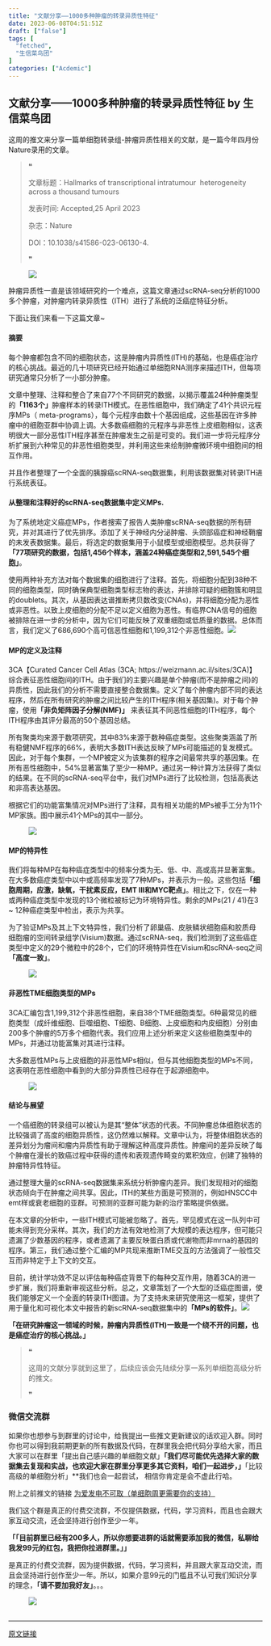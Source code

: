 ```yaml
---
title: "文献分享——1000多种肿瘤的转录异质性特征"
date: 2023-06-08T04:51:51Z
draft: ["false"]
tags: [
  "fetched",
  "生信菜鸟团"
]
categories: ["Acdemic"]
---
```

文献分享——1000多种肿瘤的转录异质性特征 by 生信菜鸟团
------
<div><section data-tool="mdnice编辑器" data-website="https://www.mdnice.com"><p data-tool="mdnice编辑器">这周的推文来分享一篇单细胞转录组-肿瘤异质性相关的文献，是一篇今年四月份Nature录用的文章。</p><blockquote data-tool="mdnice编辑器"><span>❝</span><p>文章标题：Hallmarks of transcriptional intratumour  heterogeneity across a thousand tumours</p><p>发表时间: Accepted,25 April 2023</p><p>杂志：Nature</p><p>DOI：10.1038/s41586-023-06130-4.</p><span>❞</span></blockquote><figure data-tool="mdnice编辑器"><img data-ratio="0.37037037037037035" data-src="https://mmbiz.qpic.cn/mmbiz_png/iaRJcrq2Los8XV8xZlGSYyKYsAhmiaVZnmClD1yVN5uAeLnQLPOdo4YVLMkjYtmF4EqU1X5d7fG5laBADaicOansA/640?wx_fmt=png" data-type="png" data-w="1080" src="https://mmbiz.qpic.cn/mmbiz_png/iaRJcrq2Los8XV8xZlGSYyKYsAhmiaVZnmClD1yVN5uAeLnQLPOdo4YVLMkjYtmF4EqU1X5d7fG5laBADaicOansA/640?wx_fmt=png"></figure><p data-tool="mdnice编辑器">肿瘤异质性一直是该领域研究的一个难点，这篇文章通过scRNA-seq分析的1000多个肿瘤，对肿瘤内转录异质性（ITH）进行了系统的泛癌症特征分析。</p><p data-tool="mdnice编辑器">下面让我们来看一下这篇文章~</p><h4 data-tool="mdnice编辑器"><span></span>摘要<span></span></h4><p data-tool="mdnice编辑器">每个肿瘤都包含不同的细胞状态，这是肿瘤内异质性(ITH)的基础，也是癌症治疗的核心挑战。最近的几十项研究已经开始通过单细胞RNA测序来描述ITH，但每项研究通常只分析了一小部分肿瘤。</p><p data-tool="mdnice编辑器">文章中整理、注释和整合了来自77个不同研究的数据，以揭示覆盖24种肿瘤类型的<strong>「1163个」</strong>肿瘤样本的转录ITH模式。在恶性细胞中，我们确定了41个共识元程序MPs（ meta-programs），每个元程序由数十个基因组成，这些基因在许多肿瘤中的细胞亚群中协调上调。大多数癌细胞的元程序与非恶性上皮细胞相似，这表明很大一部分恶性ITH程序甚至在肿瘤发生之前是可变的。我们进一步将元程序分析扩展到六种常见的非恶性细胞类型，并利用这些来绘制肿瘤微环境中细胞间的相互作用。</p><p data-tool="mdnice编辑器">并且作者整理了一个全面的胰腺癌scRNA-seq数据集，利用该数据集对转录ITH进行系统表征。</p><h4 data-tool="mdnice编辑器"><span></span>从整理和注释好的scRNA-seq数据集中定义MPs.<span></span></h4><p data-tool="mdnice编辑器">为了系统地定义癌症MPs，作者搜索了报告人类肿瘤scRNA-seq数据的所有研究，并对其进行了优先排序。添加了关于神经内分泌肿瘤、头颈部癌症和神经鞘瘤的未发表数据集。最后，将选定的数据集用于小鼠模型或细胞模型。总共获得了<strong>「77项研究的数据，包括1,456个样本，涵盖24种癌症类型和2,591,545个细胞」</strong>。</p><p data-tool="mdnice编辑器">使用两种补充方法对每个数据集的细胞进行了注释。首先，将细胞分配到38种不同的细胞类型，同时确保典型细胞类型标志物的表达，并排除可疑的细胞簇和明显的doublets。其次，从基因表达谱推断拷贝数改变(CNAs)，并将细胞分配为恶性或非恶性。以致上皮细胞的分配不足以定义细胞为恶性。有临界CNA信号的细胞被排除在进一步的分析中，因为它们可能反映了双重细胞或低质量的数据。总体而言，我们定义了686,690个高可信恶性细胞和1,199,312个非恶性细胞。<img data-ratio="0.4861111111111111" data-src="https://mmbiz.qpic.cn/mmbiz_png/iaRJcrq2Los8XV8xZlGSYyKYsAhmiaVZnmY7pMu4fkiaXT02gLF1cG5DfnnfvVkQ0I63PW3MupXqX538qgGxoarsg/640?wx_fmt=png" data-type="png" data-w="1080" src="https://mmbiz.qpic.cn/mmbiz_png/iaRJcrq2Los8XV8xZlGSYyKYsAhmiaVZnmY7pMu4fkiaXT02gLF1cG5DfnnfvVkQ0I63PW3MupXqX538qgGxoarsg/640?wx_fmt=png"></p><h4 data-tool="mdnice编辑器"><span></span>MP的定义及注释<span></span></h4><p data-tool="mdnice编辑器">3CA【Curated Cancer Cell Atlas (3CA; https://weizmann.ac.il/sites/3CA)】综合表征恶性细胞间的ITH。由于我们的主要兴趣是单个肿瘤(而不是肿瘤之间)的异质性，因此我们的分析不需要直接整合数据集。定义了每个肿瘤内部不同的表达程序，然后在所有研究的肿瘤之间比较产生的ITH程序(相关基因集)。对于每个肿瘤，使用<strong>「非负矩阵因子分解(NMF)」</strong> 来表征其不同恶性细胞的ITH程序，每个ITH程序由其评分最高的50个基因总结。</p><p data-tool="mdnice编辑器">所有聚类均来源于数项研究，其中83%来源于数种癌症类型。这些聚类涵盖了所有稳健NMF程序的66%，表明大多数ITH表达反映了MPs可能描述的复发模式。因此，对于每个集群，一个MP被定义为该集群的程序之间最常共享的基因集。在所有恶性细胞中，54%显著富集了至少一种MP。通过另一种计算方法获得了类似的结果。在不同的scRNA-seq平台中，我们对MPs进行了比较检测，包括高表达和非高表达基因。</p><p data-tool="mdnice编辑器">根据它们的功能富集情况对MPs进行了注释，具有相关功能的MPs被手工分为11个MP家族。图中展示41个MPs的其中一部分。</p><figure data-tool="mdnice编辑器"><img data-ratio="0.8413284132841329" data-src="https://mmbiz.qpic.cn/mmbiz_png/iaRJcrq2Los8XV8xZlGSYyKYsAhmiaVZnm7rNYIXsyllm34bwrl16TtJJbA2BLFgqib2JMALjgZBaX9hKwq1n4nrw/640?wx_fmt=png" data-type="png" data-w="813" src="https://mmbiz.qpic.cn/mmbiz_png/iaRJcrq2Los8XV8xZlGSYyKYsAhmiaVZnm7rNYIXsyllm34bwrl16TtJJbA2BLFgqib2JMALjgZBaX9hKwq1n4nrw/640?wx_fmt=png"></figure><h4 data-tool="mdnice编辑器"><span></span>MP的特异性<span></span></h4><p data-tool="mdnice编辑器">我们将每种MP在每种癌症类型中的频率分类为无、低、中、高或高并显著富集。在大多数癌症类型中以中或高频率发现了7种MPs，并表示为一般。这些包括<strong>「细胞周期，应激，缺氧，干扰素反应，EMT III和MYC靶点」</strong>。相比之下，仅在一种或两种癌症类型中发现的13个微粒被标记为环境特异性。剩余的MPs(21 / 41)在3 ~ 12种癌症类型中检出，表示为共享。</p><p data-tool="mdnice编辑器">为了验证MPs及其上下文特异性，我们分析了卵巢癌、皮肤鳞状细胞癌和胶质母细胞瘤的空间转录组学(Visium)数据。通过scRNA-seq，我们检测到了这些癌症类型中定义的29个微粒中的28个，它们的环境特异性在Visium和scRNA-seq之间<strong>「高度一致」</strong>。</p><figure data-tool="mdnice编辑器"><img data-ratio="0.8523153942428036" data-src="https://mmbiz.qpic.cn/mmbiz_png/iaRJcrq2Los8XV8xZlGSYyKYsAhmiaVZnmapgZrEgClpDicK02LT2NHSWQuegjvqXeOvLwcjcx62mDmjQ5tKNadNg/640?wx_fmt=png" data-type="png" data-w="799" src="https://mmbiz.qpic.cn/mmbiz_png/iaRJcrq2Los8XV8xZlGSYyKYsAhmiaVZnmapgZrEgClpDicK02LT2NHSWQuegjvqXeOvLwcjcx62mDmjQ5tKNadNg/640?wx_fmt=png"></figure><h4 data-tool="mdnice编辑器"><span></span>非恶性TME细胞类型的MPs<span></span></h4><p data-tool="mdnice编辑器">3CA汇编包含1,199,312个非恶性细胞，来自38个TME细胞类型。6种最常见的细胞类型（成纤维细胞、巨噬细胞、T细胞、B细胞、上皮细胞和内皮细胞）分别由200多个肿瘤的5万多个细胞代表。我们应用上述分析来定义这些细胞类型中的MPs，并通过功能富集对其进行注释。</p><p data-tool="mdnice编辑器">大多数恶性MPs与上皮细胞的非恶性MPs相似，但与其他细胞类型的MPs不同，这表明在恶性细胞中看到的大部分异质性已经存在于起源细胞中。</p><figure data-tool="mdnice编辑器"><img data-ratio="0.7128712871287128" data-src="https://mmbiz.qpic.cn/mmbiz_png/iaRJcrq2Los8XV8xZlGSYyKYsAhmiaVZnm4FjHITnJdzlsPnkT6HZ0hqoKMYjwddFxDABnVyXLiaicA5bsub8ncCBA/640?wx_fmt=png" data-type="png" data-w="808" src="https://mmbiz.qpic.cn/mmbiz_png/iaRJcrq2Los8XV8xZlGSYyKYsAhmiaVZnm4FjHITnJdzlsPnkT6HZ0hqoKMYjwddFxDABnVyXLiaicA5bsub8ncCBA/640?wx_fmt=png"></figure><h4 data-tool="mdnice编辑器"><span></span>结论与展望<span></span></h4><p data-tool="mdnice编辑器">一个癌细胞的转录组可以被认为是其“整体”状态的代表。不同肿瘤总体细胞状态的比较强调了高度的细胞异质性，这仍然难以解释。文章中认为，将整体细胞状态的差异划分为瘤间和瘤内异质性有助于理解这种高度异质性。肿瘤间的差异反映了每个肿瘤在漫长的致癌过程中获得的遗传和表观遗传畸变的累积效应，创建了独特的肿瘤特异性特征。</p><p data-tool="mdnice编辑器">通过整理大量的scRNA-seq数据集来系统分析肿瘤内差异。我们发现相对的细胞状态倾向于在肿瘤之间共享。因此，ITH的某些方面是可预测的，例如HNSCC中emt样或衰老细胞的亚群。可预测的亚群可能为新的治疗策略提供依据。</p><p data-tool="mdnice编辑器">在本文章的分析中，一些ITH模式可能被忽略了。首先，罕见模式在这一队列中可能未得到充分采样。其次，我们的方法有效地检测了大规模的表达程序，但可能只遗漏了少数基因的程序，或者遗漏了主要反映蛋白质或代谢物而非mrna的基因的程序。第三，我们通过整个汇编的MP共现来推断TME交互的方法强调了一般性交互而非特定于上下文的交互。</p><p data-tool="mdnice编辑器">目前，统计学功效不足以评估每种癌症背景下的每种交互作用，随着3CA的进一步扩展，我们将重新审视这些分析。总之，文章策划了一个大型的泛癌症图谱，使我们能够定义一个全面的转录ITH图谱。为了支持未来研究使用这一框架，提供了用于量化和可视化本文中报告的新scRNA-seq数据集中的<strong>「MPs的软件」</strong>。<img data-ratio="0.29458917835671344" data-src="https://mmbiz.qpic.cn/mmbiz_png/iaRJcrq2Los8XV8xZlGSYyKYsAhmiaVZnmGgdBXjzUCBv0OnIGY68aePOYicicpDo25DeVia6unInEn2A1iaeZP5WNgQ/640?wx_fmt=png" data-type="png" data-w="499" src="https://mmbiz.qpic.cn/mmbiz_png/iaRJcrq2Los8XV8xZlGSYyKYsAhmiaVZnmGgdBXjzUCBv0OnIGY68aePOYicicpDo25DeVia6unInEn2A1iaeZP5WNgQ/640?wx_fmt=png"></p><p data-tool="mdnice编辑器"><strong>「在研究肿瘤这一领域的时候，肿瘤内异质性(ITH)一致是一个绕不开的问题，也是癌症治疗的核心挑战。」</strong></p><blockquote data-tool="mdnice编辑器"><span>❝</span><p>这周的文献分享就到这里了，后续应该会先陆续分享一系列单细胞高级分析的推文。</p><span>❞</span></blockquote><h3 data-tool="mdnice编辑器"><span></span><span>微信交流群</span><span></span></h3><p data-tool="mdnice编辑器">如果你也想参与到群里的讨论中，给我提出一些推文更新建议的话欢迎入群。同时你也可以得到我前期更新的所有数据及代码，在群里我会把代码分享给大家，而且大家可以在群里「提出自己感兴趣的单细胞文献」<strong>「我们尽可能优先选择大家的数据集去复现和实战，也欢迎大家在群里分享更多其它资料，咱们一起进步，」</strong>「比较高级的单细胞分析」**我们也会一起尝试， 相信你肯定是会不虚此行哈。</p><p data-tool="mdnice编辑器">附上之前推文的链接 <a href="https://mp.weixin.qq.com/s?__biz=MzUzMTEwODk0Ng==&amp;mid=2247512238&amp;idx=1&amp;sn=e0c6dc2ea0e089aabb78133e50fb5d7f&amp;scene=21#wechat_redirect" data-linktype="2">为爱发电不可取（单细胞周更需要你的支持）</a></p><p data-tool="mdnice编辑器">我们这个群是真正的付费交流群，不仅提供数据，代码，学习资料，而且也会跟大家互动交流，还会坚持进行创作至少一年。</p><p data-tool="mdnice编辑器"><strong>「「目前群里已经有200多人，所以你想要进群的话就需要添加我的微信，私聊给我发99元的红包，我把你拉进群里。」」</strong></p><p data-tool="mdnice编辑器">是真正的付费交流群，因为提供数据，代码，学习资料，并且跟大家互动交流，而且会坚持进行创作至少一年。所以，如果介意99元的门槛且不认可我们知识分享的理念，<strong>「请不要加我好友」</strong>。。。</p><figure data-tool="mdnice编辑器"><img data-ratio="1.0161943319838056" data-src="https://mmbiz.qpic.cn/mmbiz_png/iaRJcrq2Los8XV8xZlGSYyKYsAhmiaVZnmUBlZMOUCwrdmkiaA80HrKCEiaw8VUc9hHrAdOPNcyDW68Hl4eibYyHibYA/640?wx_fmt=png" data-type="png" data-w="247" src="https://mmbiz.qpic.cn/mmbiz_png/iaRJcrq2Los8XV8xZlGSYyKYsAhmiaVZnmUBlZMOUCwrdmkiaA80HrKCEiaw8VUc9hHrAdOPNcyDW68Hl4eibYyHibYA/640?wx_fmt=png"><figcaption><br></figcaption></figure></section><p><mp-style-type data-value="10000"></mp-style-type></p></div>  
<hr>
<a href="https://mp.weixin.qq.com/s/JPu8e4x7KYTGBS5tjdibxQ",target="_blank" rel="noopener noreferrer">原文链接</a>
